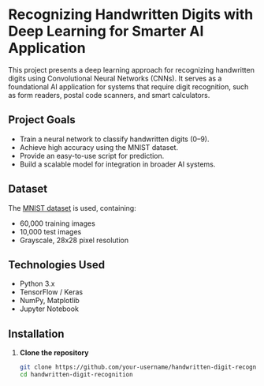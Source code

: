 # Recognizing Handwritten Digits with Deep Learning for Smarter AI Application

This project presents a deep learning approach for recognizing handwritten digits using Convolutional Neural Networks (CNNs). It serves as a foundational AI application for systems that require digit recognition, such as form readers, postal code scanners, and smart calculators.

## Project Goals

- Train a neural network to classify handwritten digits (0–9).
- Achieve high accuracy using the MNIST dataset.
- Provide an easy-to-use script for prediction.
- Build a scalable model for integration in broader AI systems.

## Dataset

The [MNIST dataset](http://yann.lecun.com/exdb/mnist/) is used, containing:
- 60,000 training images
- 10,000 test images
- Grayscale, 28x28 pixel resolution

## Technologies Used

- Python 3.x
- TensorFlow / Keras
- NumPy, Matplotlib
- Jupyter Notebook

## Installation

1. **Clone the repository**
   ```bash
   git clone https://github.com/your-username/handwritten-digit-recognition.git
   cd handwritten-digit-recognition
